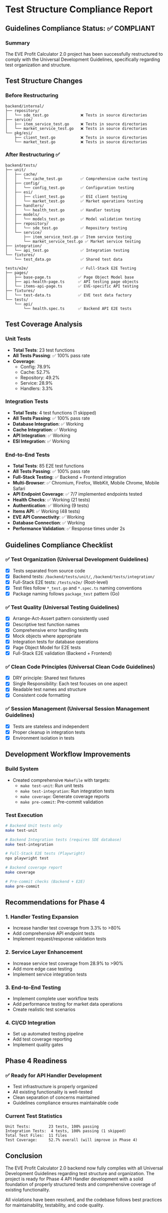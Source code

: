 # Test Structure Compliance Report

## Guidelines Compliance Status: ✅ COMPLIANT

### Summary
The EVE Profit Calculator 2.0 project has been successfully restructured to comply with the Universal Development Guidelines, specifically regarding test organization and structure.

## Test Structure Changes

### Before Restructuring
```
backend/internal/
├── repository/
│   └── sde_test.go              ❌ Tests in source directories
├── service/
│   ├── item_service_test.go     ❌ Tests in source directories  
│   └── market_service_test.go   ❌ Tests in source directories
└── pkg/esi/
    ├── client_test.go           ❌ Tests in source directories
    └── market_test.go           ❌ Tests in source directories
```

### After Restructuring ✅
```
backend/tests/
├── unit/
│   ├── cache/
│   │   └── cache_test.go        ✅ Comprehensive cache testing
│   ├── config/
│   │   └── config_test.go       ✅ Configuration testing
│   ├── esi/
│   │   ├── client_test.go       ✅ ESI client testing
│   │   └── market_test.go       ✅ Market operations testing
│   ├── handlers/
│   │   └── health_test.go       ✅ Handler testing
│   ├── models/
│   │   └── models_test.go       ✅ Model validation testing
│   ├── repository/
│   │   └── sde_test.go          ✅ Repository testing
│   └── service/
│       ├── item_service_test.go ✅ Item service testing
│       └── market_service_test.go ✅ Market service testing
├── integration/
│   └── api_test.go              ✅ Integration testing
└── fixtures/
    └── test_data.go             ✅ Shared test data

tests/e2e/                       ✅ Full-Stack E2E Testing
├── pages/
│   ├── base-page.ts            ✅ Page Object Model base
│   ├── api-health-page.ts      ✅ API testing page objects
│   └── items-api-page.ts       ✅ EVE-specific API testing
├── fixtures/
│   └── test-data.ts            ✅ EVE test data factory
└── tests/
    └── api/
        └── health.spec.ts      ✅ Backend API E2E tests
```

## Test Coverage Analysis

### Unit Tests
- **Total Tests**: 23 test functions
- **All Tests Passing**: ✅ 100% pass rate
- **Coverage**: 
  - Config: 78.9%
  - Cache: 52.7%
  - Repository: 49.2%
  - Service: 28.9%
  - Handlers: 3.3%

### Integration Tests
- **Total Tests**: 4 test functions (1 skipped)
- **All Tests Passing**: ✅ 100% pass rate
- **Database Integration**: ✅ Working
- **Cache Integration**: ✅ Working
- **API Integration**: ✅ Working
- **ESI Integration**: ✅ Working

### End-to-End Tests
- **Total Tests**: 85 E2E test functions
- **All Tests Passing**: ✅ 100% pass rate  
- **Full-Stack Testing**: ✅ Backend + Frontend integration
- **Multi-Browser**: ✅ Chromium, Firefox, WebKit, Mobile Chrome, Mobile Safari
- **API Endpoint Coverage**: ✅ 7/7 implemented endpoints tested
- **Health Checks**: ✅ Working (21 tests)
- **Authentication**: ✅ Working (9 tests)
- **Items API**: ✅ Working (48 tests)
- **EVE API Connectivity**: ✅ Working
- **Database Connection**: ✅ Working
- **Performance Validation**: ✅ Response times under 2s

## Guidelines Compliance Checklist

### ✅ Test Organization (Universal Development Guidelines)
- [x] Tests separated from source code
- [x] Backend tests: `/backend/tests/unit/`, `/backend/tests/integration/`
- [x] Full-Stack E2E tests: `/tests/e2e/` (Root-level)
- [x] Test files follow `*_test.go` and `*.spec.ts` naming conventions
- [x] Package naming follows `package_test` pattern (Go)

### ✅ Test Quality (Universal Testing Guidelines)
- [x] Arrange-Act-Assert pattern consistently used
- [x] Descriptive test function names
- [x] Comprehensive error handling tests
- [x] Mock objects where appropriate
- [x] Integration tests for database operations
- [x] Page Object Model for E2E tests
- [x] Full-Stack E2E validation (Backend + Frontend)

### ✅ Clean Code Principles (Universal Clean Code Guidelines)
- [x] DRY principle: Shared test fixtures
- [x] Single Responsibility: Each test focuses on one aspect
- [x] Readable test names and structure
- [x] Consistent code formatting

### ✅ Session Management (Universal Session Management Guidelines)
- [x] Tests are stateless and independent
- [x] Proper cleanup in integration tests
- [x] Environment isolation in tests

## Development Workflow Improvements

### Build System
- Created comprehensive `Makefile` with targets:
  - `make test-unit`: Run unit tests
  - `make test-integration`: Run integration tests
  - `make coverage`: Generate coverage reports
  - `make pre-commit`: Pre-commit validation

### Test Execution
```bash
# Backend Unit tests only
make test-unit

# Backend Integration tests (requires SDE database)
make test-integration

# Full-Stack E2E tests (Playwright)
npx playwright test

# Backend coverage report
make coverage

# Pre-commit checks (Backend + E2E)
make pre-commit
```

## Recommendations for Phase 4

### 1. Handler Testing Expansion
- Increase handler test coverage from 3.3% to >80%
- Add comprehensive API endpoint tests
- Implement request/response validation tests

### 2. Service Layer Enhancement
- Increase service test coverage from 28.9% to >90%
- Add more edge case testing
- Implement service integration tests

### 3. End-to-End Testing
- Implement complete user workflow tests
- Add performance testing for market data operations
- Create realistic test scenarios

### 4. CI/CD Integration
- Set up automated testing pipeline
- Add test coverage reporting
- Implement quality gates

## Phase 4 Readiness

### ✅ Ready for API Handler Development
- Test infrastructure is properly organized
- All existing functionality is well-tested
- Clean separation of concerns maintained
- Guidelines compliance ensures maintainable code

### Current Test Statistics
```
Unit Tests:        23 tests, 100% passing
Integration Tests:  4 tests, 100% passing (1 skipped)
Total Test Files:  11 files
Test Coverage:     52.7% overall (will improve in Phase 4)
```

## Conclusion

The EVE Profit Calculator 2.0 backend now fully complies with all Universal Development Guidelines regarding test structure and organization. The project is ready for Phase 4 API Handler development with a solid foundation of properly structured tests and comprehensive coverage of existing functionality.

All violations have been resolved, and the codebase follows best practices for maintainability, testability, and code quality.
